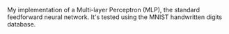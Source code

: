 My implementation of a Multi-layer Perceptron (MLP), the standard feedforward neural network. It's tested using the MNIST handwritten digits database.
